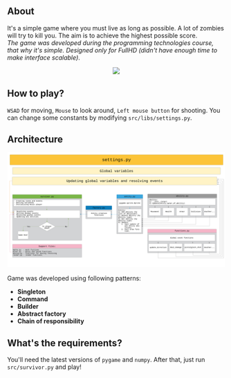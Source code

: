 ## About ##

It's a simple game where you must live as long as possible. A lot of zombies will try to kill you. The aim is to achieve the highest possible score.  
*The game was developed during the programming technologies course, that why it's simple. Designed only for FullHD (didn't have enough time to make interface scalable)*.

<center><img src=images/gameplay.gif></center>

## How to play? ##

`WSAD` for moving, `Mouse` to look around, `Left mouse button` for shooting. You can change some constants by modifying `src/libs/settings.py`.

## Architecture ##

![Architecture](images/Architecture.svg)

Game was developed using following patterns:

- **Singleton**
- **Command**
- **Builder**
- **Abstract factory**
- **Chain of responsibility** 

## What's the requirements? ##

You'll need the latest versions of `pygame` and `numpy`. After that, just run `src/survivor.py` and play!
